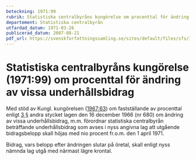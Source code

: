 ```yaml
---
beteckning: 1971:99
rubrik: Statistiska centralbyråns kungörelse om procenttal för ändring av vissa underhållsbidrag
departement: Statistiska centralbyrån
utfardad_datum: 1971-03-26
publicerad_datum: 2007-08-21
pdf_url: https://svenskforfattningssamling.se/sites/default/files/sfs/1971-03/SFS1971-99.pdf
---
```


# Statistiska centralbyråns kungörelse (1971:99) om procenttal för ändring av vissa underhållsbidrag

Med stöd av Kungl. kungörelsen ([1967:63](https://selex.se/eli/sfs/1967/63)) om fastställande av procenttal enligt [3 §](#3) andra stycket lagen den 16 december 1966 (nr 680) om ändring av vissa underhållsbidrag, m.m. förordnar statistiska centralbyrån beträffande underhållsbidrag som avses i nyss angivna lag att utgående bidragsbelopp skall höjas med nio procent fr.o.m. den 1 april 1971.

Bidrag, vars belopp efter ändringen slutar på öretal, skall enligt nyss nämnda lag utgå med närmast lägre krontal.